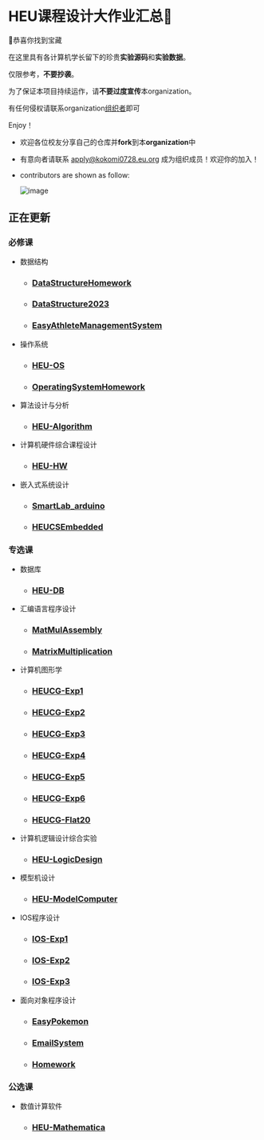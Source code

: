 # HEU课程设计大作业汇总👋

🙋‍恭喜你找到宝藏

在这里具有各计算机学长留下的珍贵**实验源码**和**实验数据**。

仅限参考，**不要抄袭**。

为了保证本项目持续运作，请**不要过度宣传**本organization。

有任何侵权请联系organization[组织者](mailto://apply@kokomi0728.eu.org)即可

Enjoy！

- 欢迎各位校友分享自己的仓库并**fork**到本**organization**中
- 有意向者请联系 [apply@kokomi0728.eu.org](mailto://apply@kokomi0728.eu.org) 成为组织成员！欢迎你的加入！
- contributors are shown as follow:
  
  ![image](https://github.com/HEU-Course-Design/.github/assets/77320781/28e4b87f-ca86-48f1-a2a3-86b5b8cdc0ca)

## 正在更新

### 必修课

- 数据结构

  - ### [DataStructureHomework](https://github.com/HEU-Course-Design/DataStructureHomework)
 
  - ### [DataStructure2023](https://github.com/HEU-Course-Design/DataStructure2023)

  - ### [EasyAthleteManagementSystem](https://github.com/HEU-Course-Design/EasyAthleteManagementSystem)

- 操作系统

  - ### [HEU-OS](https://github.com/HEU-Course-Design/HEU-OS)

  - ### [OperatingSystemHomework](https://github.com/HEU-Course-Design/OperatingSystemHomework)

- 算法设计与分析

  - ### [HEU-Algorithm](https://github.com/HEU-Course-Design/HEU-Algorithm)

- 计算机硬件综合课程设计

  - ### [HEU-HW](https://github.com/HEU-Course-Design/HEU-HW)

- 嵌入式系统设计

  - ### [SmartLab_arduino](https://github.com/HEU-Course-Design/SmartLab_Arduino)

  - ### [HEUCSEmbedded](https://github.com/HEU-Course-Design/HEUCSEmbedded)

### 专选课

- 数据库

  - ### [HEU-DB](https://github.com/HEU-Course-Design/HEU-DB)

- 汇编语言程序设计

  - ### [MatMulAssembly](https://github.com/HEU-Course-Design/MatMulAssembly)

  - ### [MatrixMultiplication](https://github.com/HEU-Course-Design/MatrixMultiplication)

- 计算机图形学

  - ### [HEUCG-Exp1](https://github.com/HEU-Course-Design/HEUCG-Exp1)

  - ### [HEUCG-Exp2](https://github.com/HEU-Course-Design/HEUCG-Exp2)

  - ### [HEUCG-Exp3](https://github.com/HEU-Course-Design/HEUCG-Exp3)

  - ### [HEUCG-Exp4](https://github.com/HEU-Course-Design/HEUCG-Exp4)

  - ### [HEUCG-Exp5](https://github.com/HEU-Course-Design/HEUCG-Exp5)

  - ### [HEUCG-Exp6](https://github.com/HEU-Course-Design/HEUCG-Exp6)

  - ### [HEUCG-Flat20](https://github.com/HEU-Course-Design/HEUCG-Flat20)

- 计算机逻辑设计综合实验

  - ### [HEU-LogicDesign](https://github.com/HEU-Course-Design/HEU-LogicDesign)

- 模型机设计

  - ### [HEU-ModelComputer](https://github.com/HEU-Course-Design/HEU-ModelComputer)

- IOS程序设计

  - ### [IOS-Exp1](https://github.com/HEU-Course-Design/IOS-Exp1)

  - ### [IOS-Exp2](https://github.com/HEU-Course-Design/IOS-Exp2)

  - ### [IOS-Exp3](https://github.com/HEU-Course-Design/IOS-Exp3)
  
- 面向对象程序设计

  - ### [EasyPokemon](https://github.com/HEU-Course-Design/EasyPokemon-Homework)
 
  - ### [EmailSystem](https://github.com/HEU-Course-Design/Email_System)
 
  - ### [Homework](https://github.com/HEU-Course-Design/ObjectOrientedProgramming-Small)

### 公选课

- 数值计算软件

  - ### [HEU-Mathematica](https://github.com/HEU-Course-Design/HEU-Mathematica)
